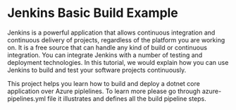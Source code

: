 # Jenkins Basic Build Example
Jenkins is a powerful application that allows continuous integration and continuous delivery of projects, regardless of the platform you are working on. It is a free source that can handle any kind of build or continuous integration. You can integrate Jenkins with a number of testing and deployment technologies. In this tutorial, we would explain how you can use Jenkins to build and test your software projects continuously.


This project helps you learn how to build and deploy a dotnet core application over Azure piplelines. To learn more please go through azure-pipelines.yml file it illustrates and defines all the build pipeline steps.

